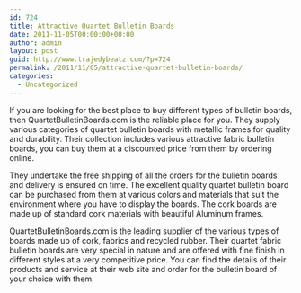 ```yaml
---
id: 724
title: Attractive Quartet Bulletin Boards
date: 2011-11-05T00:00:00+00:00
author: admin
layout: post
guid: http://www.trajedybeatz.com/?p=724
permalink: /2011/11/05/attractive-quartet-bulletin-boards/
categories:
  - Uncategorized
---
```

If you are looking for the best place to buy different types of bulletin boards, then QuartetBulletinBoards.com is the reliable place for you. They supply various categories of quartet bulletin boards with metallic frames for quality and durability. Their collection includes various attractive fabric bulletin boards, you can buy them at a discounted price from them by ordering online.

They undertake the free shipping of all the orders for the bulletin boards and delivery is ensured on time. The excellent quality quartet bulletin board can be purchased from them at various colors and materials that suit the environment where you have to display the boards. The cork boards are made up of standard cork materials with beautiful Aluminum frames.

QuartetBulletinBoards.com is the leading supplier of the various types of boards made up of cork, fabrics and recycled rubber. Their quartet fabric bulletin boards are very special in nature and are offered with fine finish in different styles at a very competitive price. You can find the details of their products and service at their web site and order for the bulletin board of your choice with them.